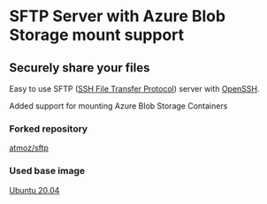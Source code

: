 # SFTP Server with Azure Blob Storage mount support

## Securely share your files

Easy to use SFTP ([SSH File Transfer Protocol](https://en.wikipedia.org/wiki/SSH_File_Transfer_Protocol)) server with [OpenSSH](https://en.wikipedia.org/wiki/OpenSSH).

Added support for mounting Azure Blob Storage Containers

### Forked repository

[atmoz/sftp](https://github.com/atmoz/sftp)

### Used base image

[Ubuntu 20.04](https://hub.docker.com/_/ubuntu)
